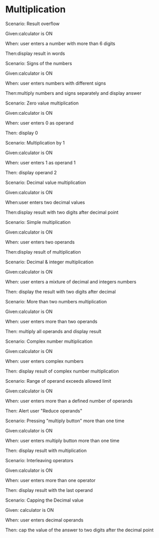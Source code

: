 # Multiplication

Scenario: Result overflow

Given:calculator is ON

When: user enters a number with more than 6 digits

Then:display result in words

Scenario: Signs of the numbers

Given:calculator is ON

When: user enters numbers with different signs

Then:multiply numbers and signs
separately and display answer

Scenario: Zero value multiplication

Given:calculator is ON

When: user enters 0 as operand

Then: display 0

Scenario: Multiplication by 1

Given:calculator is ON

When: user enters 1 as operand 1

Then: display operand 2

Scenario: Decimal value multiplication

Given:calculator is ON

When:user enters two decimal values

Then:display result with two digits after decimal point

Scenario: Simple multiplication

Given:calculator is ON

When: user enters two operands

Then:display result of multiplication

Scenario: Decimal & integer multiplication

Given:calculator is ON

When: user enters a mixture of decimal and integers numbers

Then: display the result with two digits after decimal

Scenario: More than two numbers multiplication

Given:calculator is ON

When: user enters more than two operands

Then: multiply all operands and display result

Scenario: Complex number multiplication

Given:calculator is ON

When: user enters complex numbers

Then: display result of complex number multiplication

Scenario: Range of operand exceeds allowed limit

Given:calculator is ON

When: user enters more than a defined number of operands

Then: Alert user "Reduce operands"

Scenario: Pressing "multiply button" more than one time

Given:calculator is ON

When: user enters multiply button more than one time

Then: display result with multiplication

Scenario: Interleaving operators

Given:calculator is ON

When: user enters more than one operator

Then: display result with the last operand

Scenario: Capping the Decimal value

Given: calculator is ON

When: user enters decimal operands

Then: cap the value of the answer
to two digits after the decimal point

